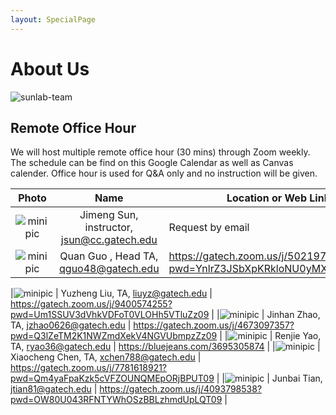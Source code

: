 ```yaml
---
layout: SpecialPage
---
```

# About Us

<!--[sunlab-team](images/avatar/aboutus.jpg "Sunlab team")-->

![sunlab-team](images/avatar/aboutus.jpg "Sunlab team")

## Remote Office Hour

We will host multiple remote office hour (30 mins) through Zoom weekly. The schedule can be find on this Google Calendar as well as Canvas calender. Office hour is used for Q&A only and no instruction will be given.

| Photo| Name| Location or Web Link |
| :-------------: | :-------------: | --------------------------------------------------------------------------------------|
|![minipic](images/avatar/Jimeng.png)   |  Jimeng Sun, instructor, jsun@cc.gatech.edu    |       Request by email         |
|![minipic](images/avatar/quanguo.jpg) | Quan Guo ,  Head TA, qguo48@gatech.edu | <https://gatech.zoom.us/j/5021978057?pwd=YnlrZ3JSbXpKRkloNU0yMXdPbEFxdz09> |

|![minipic](images/avatar/Yuzheng.jpeg) | Yuzheng Liu, TA, liuyz@gatech.edu   |  <https://gatech.zoom.us/j/9400574255?pwd=Um1SSUV3dVhkVDFoT0VLOHh5VTluZz09> |
|![minipic](images/avatar/Jinhan.jpg) | Jinhan Zhao, TA, jzhao0626@gatech.edu   | <https://gatech.zoom.us/j/4673097357?pwd=Q3lZeTM2K1NWZmdXekV4NGVUbmpzZz09> |
|![minipic](images/avatar/Renjie.jpg) | Renjie Yao, TA, ryao36@gatech.edu    |  https://bluejeans.com/3695305874 |
|![minipic](images/avatar/xiaocheng.jpg) | Xiaocheng Chen, TA, xchen788@gatech.edu   |  <https://gatech.zoom.us/j/7781618921?pwd=Qm4yaFpaKzk5cVFZOUNQMEpORjBPUT09> |
|![minipic](images/avatar/Junbai.jpg) | Junbai Tian, jtian81@gatech.edu    | <https://gatech.zoom.us/j/4093798538?pwd=OW80U043RFNTYWhOSzBBLzhmdUpLQT09> |

